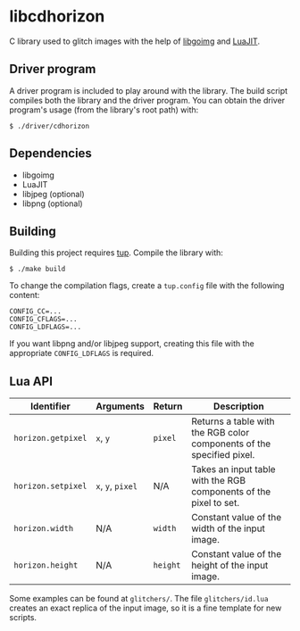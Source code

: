 # libcdhorizon

C library used to glitch images with the help of [libgoimg](https://github.com/sug0/libgoimg)
and [LuaJIT](https://bitop.luajit.org/).

## Driver program

A driver program is included to play around with the library.
The build script compiles both the library and the driver program.
You can obtain the driver program's usage (from the library's root path) with:

    $ ./driver/cdhorizon

## Dependencies

* libgoimg
* LuaJIT
* libjpeg (optional)
* libpng (optional)

## Building

Building this project requires [tup](http://gittup.org/tup/).
Compile the library with:

    $ ./make build

To change the compilation flags, create a `tup.config` file with the
following content:

    CONFIG_CC=...
    CONFIG_CFLAGS=...
    CONFIG_LDFLAGS=...

If you want libpng and/or libjpeg support, creating this file with the
appropriate `CONFIG_LDFLAGS` is required.

## Lua API

| Identifier         | Arguments         | Return   | Description                                                           |
|--------------------|-------------------|----------|-----------------------------------------------------------------------|
| `horizon.getpixel` | `x`, `y`          | `pixel`  | Returns a table with the RGB color components of the specified pixel. |
| `horizon.setpixel` | `x`, `y`, `pixel` | N/A      | Takes an input table with the RGB components of the pixel to set.     |
| `horizon.width`    | N/A               | `width`  | Constant value of the width of the input image.                       |
| `horizon.height`   | N/A               | `height` | Constant value of the height of the input image.                      |

Some examples can be found at `glitchers/`. The file `glitchers/id.lua` creates
an exact replica of the input image, so it is a fine template for new scripts.
